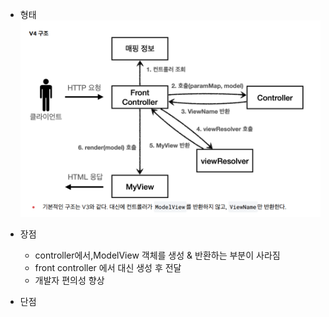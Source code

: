 - 형태
![img_1.png](img_1.png)

- 장점
  -  controller에서,ModelView 객체를 생성 & 반환하는 부분이 사라짐
    - front controller 에서 대신 생성 후 전달 
    - 개발자 편의성 향상

- 단점 
